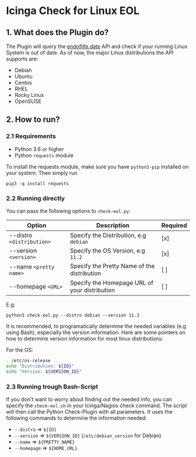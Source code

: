 # Icinga Check for Linux EOL

## 1. What does the Plugin do?

The Plugin will query the [endoflife.date](https://endoflife.date) API and check if your running Linux System is out of date. As of now, the major Linux distributions the API supports are: 

- Debian
- Ubuntu
- Centos
- RHEL
- Rocky Linux
- OpenSUSE

## 2. How to run?

### 2.1 Requirements

- Python 3.6 or higher
- Python `requests` module

To install the requests module, make sure you have `python3-pip` installed on your system. Then simply run

```
pip3 -q install requests
```

### 2.2 Running directly

You can pass the following options to `check-eol.py`: 

| Option                    | Description                                   | Required |
| ------------------------- | --------------------------------------------- | -------- |
| --distro `<distribution>` | Specify the Distribution, e.g `debian`        | [x]      |
| --version `<version>`     | Specify the OS Version, e.g `11.2`            | [x]      |
| --name `<pretty name>`    | Specify the Pretty Name of the distribution   | [ ]      |
| --homepage `<URL>`        | Specify the Homepage URL of your distribution | [ ]      |

E.g: 
```
python3 check-eol.py --distro debian --version 11.3
```

It is recommended, to programatically determine the needed variables (e.g using Bash), especially the version information. Here are some pointers on how to determine version information for most linux distributions: 

For the OS: 
```bash
. /etc/os-release
echo "Distribution: ${ID}"
echo "Version: ${VERSION_ID}"
```

### 2.3 Running trough Bash-Script

If you don't want to worry about finding out the needed info, you can specify the `check-eol.sh` in your Icinga/Nagios check command. The script will then call the Python Check-Plugin with all parameters. It uses the following commands to determine the information needed: 

- `--distro` => `${ID}` 
- `--version` => `${VERSION_ID}` (`/etc/debian_version` for Debian)
- `--name` => `${PRETTY_NAME}` 
- `--homepage` => `${HOME_URL}`